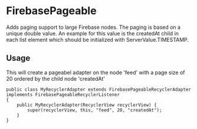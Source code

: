 # FirebasePageable

Adds paging support to large Firebase nodes. The paging is based on a unique double value. An example for this value is the createdAt child in each list element which should be initialized with ServerValue.TIMESTAMP.

## Usage
This will create a pageabel adapter on the node 'feed' with a page size of 20 ordered by the child node 'createdAt'

    public class MyRecyclerAdapter extends FirebasePageableRecyclerAdapter implements FirebasePageableRecyclerListener
    {
        public MyRecyclerAdapter(RecyclerView recyclerView) {
            super(recyclerView, this, "feed", 20, "createdAt");
        }
    }
